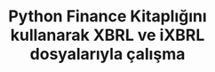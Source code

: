 ﻿---
title: Python Finance Kitaplığını kullanarak XBRL ve iXBRL dosyalarıyla çalışma
linktitle: XBRL ve iXBRL dosyalarıyla çalışma
type: docs
weight: 20
url: /tr/python-net/working-with-xbrl-and-ixbrl-files/
description: Python Finance Kütüphane API, XBRL ve iXBRL dosyalarını oluşturabilir, okuyabilir, dönüştürebilir ve doğrulayabilir.
---
